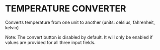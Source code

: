 # TEMPERATURE CONVERTER

Converts temperature from one unit to another (units: celsius, fahrenheit, kelvin)

Note: The convert button is disabled by default. It will only be enabled if values are provided for all three input fields.
